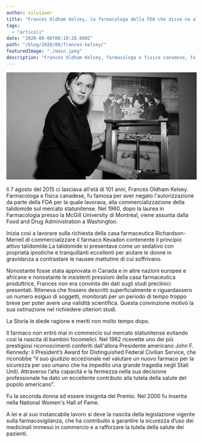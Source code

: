 ```yaml
---
author: silviaver
title: "Frances Oldham Kelsey, la farmacologa della FDA che disse no alla talidomide"
tags:
  - "articoli"
date: "2020-08-06T08:10:28.000Z"
path: "/blog/2020/08/frances-kelsey/"
featuredImage: "./main.jpeg"
description: "Frances Oldham Kelsey, farmacologa e fisica canadese, fu famosa per aver negato l'autorizzazione da parte della FDA per la quale lavorava, alla commercializzazione della talidomide sul mercato statunitense."
---
```


![rances Oldham Kels](./main.jpeg)

Il 7 agosto del 2015 ci lasciava all'età di 101 anni, Frances Oldham Kelsey. Farmacologa e fisica canadese, fu famosa per aver negato l'autorizzazione da parte della FDA per la quale lavorava, alla commercializzazione della talidomide sul mercato statunitense. Nel 1960, dopo la laurea in Farmacologia presso la McGill University di Montréal, viene assunta dalla Food and Drug Administration a Washington.

Inizia così a lavorare sulla richiesta della casa farmaceutica Richardson-Merrell di commercializzare il farmaco Kevadon contenente il principio attivo talidomide.La talidomide si presentava come un sedativo con proprietà ipnotiche e tranquillanti eccellenti per aiutare le donne in gravidanza a contrastare le nausee mattutine di cui soffrivano.

Nonostante fosse stata approvata in Canada e in altre nazioni europee e africane e nonostante le insistenti pressioni della casa farmaceutica produttrice, Frances non era convinta dei dati sugli studi preclinici presentati. Riteneva che fossero descritti superficialmente e riguardassero un numero esiguo di soggetti, monitorati per un periodo di tempo troppo breve per poter avere una validità scientifica. Questa convinzione motivò la sua ostinazione nel richiedere ulteriori studi.

La Storia le diede ragione e meriti non molto tempo dopo.

Il farmaco non entrò mai in commercio sul mercato statunitense evitando così la nascita di bambini focomelici. Nel 1962 ricevette uno dei più prestigiosi riconoscimenti conferiti dall'allora Presidente americano John F. Kennedy: il President’s Award for Distinguished Federal Civilian Service, che riconobbe “il suo giudizio eccezionale nel valutare un nuovo farmaco per la sicurezza per uso umano che ha impedito una grande tragedia negli Stati Uniti. Attraverso l’alta capacità e la fermezza nella sua decisione professionale ha dato un eccellente contributo alla tutela della salute del popolo americano”.

Fu la seconda donna ad essere insignita del Premio. Nel 2000 fu inserita nella National Women's Hall of Fame.

A lei e al suo instancabile lavoro si deve la nascita della legislazione vigente sulla farmacovigilanza, che ha contribuito a garantire la sicurezza d’uso dei medicinali immessi in commercio e a rafforzare la tutela della salute dei pazienti.
